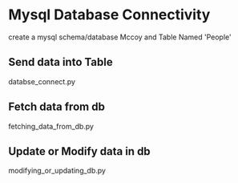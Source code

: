 # Mysql Database Connectivity

create a mysql schema/database Mccoy and Table Named 'People'

## Send data into Table

databse_connect.py

## Fetch data from db

fetching_data_from_db.py

## Update or Modify data in db

modifying_or_updating_db.py

